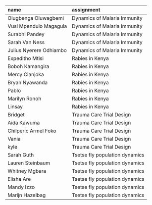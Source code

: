 |name                    |assignment                     |
|:-----------------------|:------------------------------|
|Olugbenga Oluwagbemi    |Dynamics of Malaria Immunity   |
|Vusi Mpendulo Magagula  |Dynamics of Malaria Immunity   |
|Surabhi Pandey          |Dynamics of Malaria Immunity   |
|Sarah Van Ness          |Dynamics of Malaria Immunity   |
|Julius Nyerere Odhiambo |Dynamics of Malaria Immunity   |
|Expeditho Mtisi         |Rabies in Kenya                |
|Boboh Kamangira         |Rabies in Kenya                |
|Mercy Cianjoka          |Rabies in Kenya                |
|Bryan Nyawanda          |Rabies in Kenya                |
|Pablo                   |Rabies in Kenya                |
|Marilyn Ronoh           |Rabies in Kenya                |
|Linsay                  |Rabies in Kenya                |
|Bridget                 |Trauma Care Trial Design       |
|Aida Kawuma             |Trauma Care Trial Design       |
|Chilperic Armel Foko    |Trauma Care Trial Design       |
|Vania                   |Trauma Care Trial Design       |
|kyle                    |Trauma Care Trial Design       |
|Sarah Guth              |Tsetse fly population dynamics |
|Lauren Steinbaum        |Tsetse fly population dynamics |
|Whitney Mgbara          |Tsetse fly population dynamics |
|Elisha Are              |Tsetse fly population dynamics |
|Mandy Izzo              |Tsetse fly population dynamics |
|Marijn Hazelbag         |Tsetse fly population dynamics |
